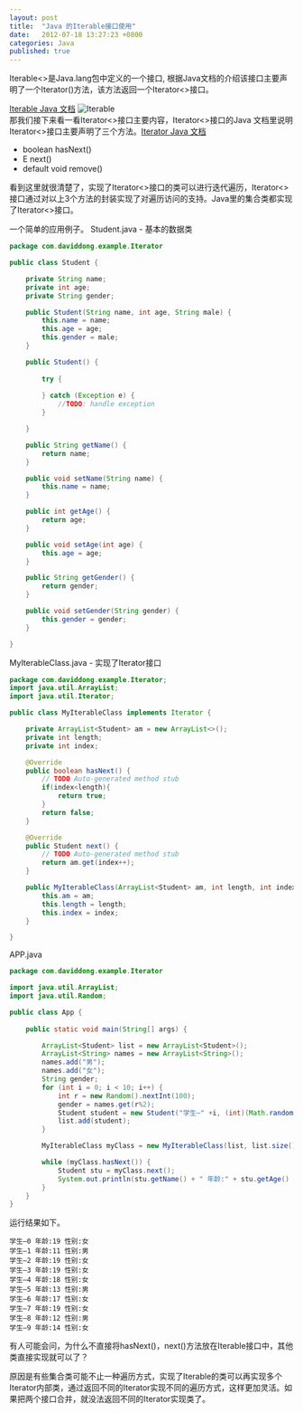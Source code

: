 ```yaml
---
layout: post
title:  "Java 的Iterable接口使用"
date:   2012-07-18 13:27:23 +0800
categories: Java
published: true
---
```

Iterable<>是Java.lang包中定义的一个接口, 
根据Java文档的介绍该接口主要声明了一个Iterator()方法，该方法返回一个Iterator<>接口。

[Iterable Java 文档](https://docs.oracle.com/javase/8/docs/api/)
![Iterable](https://gangdong.github.io/daviddong.github.io/assets/image/java-iterable-function.png)
<br>
那我们接下来看一看Iterator<>接口主要内容，Iterator<>接口的Java 文档里说明
Iterator<>接口主要声明了三个方法。[Iterator Java 文档](https://docs.oracle.com/javase/8/docs/api/)
+ boolean hasNext()
+ E next()
+ default void remove()

看到这里就很清楚了，实现了Iterator<>接口的类可以进行迭代遍历，Iterator<>接口通过对以上3个方法的封装实现了对遍历访问的支持。Java里的集合类都实现了Iterator<>接口。

一个简单的应用例子。
Student.java - 基本的数据类
```java
package com.daviddong.example.Iterator

public class Student {

    private String name;
    private int age;
    private String gender;

    public Student(String name, int age, String male) {
        this.name = name;
        this.age = age;
        this.gender = male;
    }

    public Student() {
        
        try {
            
        } catch (Exception e) { 
            //TODO: handle exception
        }

    }

    public String getName() {
        return name;
    }

    public void setName(String name) {
        this.name = name;
    }

    public int getAge() {
        return age;
    }

    public void setAge(int age) {
        this.age = age;
    }

    public String getGender() {
        return gender;
    }

    public void setGender(String gender) {
        this.gender = gender;
    }

}
```
MyIterableClass.java - 实现了Iterator接口
```java
package com.daviddong.example.Iterator;
import java.util.ArrayList;
import java.util.Iterator;

public class MyIterableClass implements Iterator {

    private ArrayList<Student> am = new ArrayList<>();
    private int length;
    private int index;

    @Override
    public boolean hasNext() {
        // TODO Auto-generated method stub
        if(index<length){
            return true;
        }
        return false;
    }

    @Override
    public Student next() {
        // TODO Auto-generated method stub
        return am.get(index++);
    }

    public MyIterableClass(ArrayList<Student> am, int length, int index) {
        this.am = am;
        this.length = length;
        this.index = index;
    }

}
```
APP.java
```java
package com.daviddong.example.Iterator

import java.util.ArrayList;
import java.util.Random;

public class App {
    
    public static void main(String[] args) {

        ArrayList<Student> list = new ArrayList<Student>();
        ArrayList<String> names = new ArrayList<String>();
        names.add("男");
        names.add("女");
        String gender;
        for (int i = 0; i < 10; i++) {
            int r = new Random().nextInt(100);
            gender = names.get(r%2);
            Student student = new Student("学生—" +i, (int)(Math.random()*10)+10, gender);
            list.add(student);
        }

        MyIterableClass myClass = new MyIterableClass(list, list.size(), 0);

        while (myClass.hasNext()) {
            Student stu = myClass.next();
            System.out.println(stu.getName() + " 年龄:" + stu.getAge() + " 性别:" + stu.getGender());
        }
    }
}
```
运行结果如下。
```
学生—0 年龄:19 性别:女
学生—1 年龄:11 性别:男
学生—2 年龄:19 性别:女
学生—3 年龄:19 性别:女
学生—4 年龄:18 性别:女
学生—5 年龄:13 性别:男
学生—6 年龄:17 性别:女
学生—7 年龄:19 性别:女
学生—8 年龄:12 性别:男
学生—9 年龄:14 性别:女
```
有人可能会问，为什么不直接将hasNext()，next()方法放在Iterable接口中，其他类直接实现就可以了？

原因是有些集合类可能不止一种遍历方式，实现了Iterable的类可以再实现多个Iterator内部类，通过返回不同的Iterator实现不同的遍历方式，这样更加灵活。如果把两个接口合并，就没法返回不同的Iterator实现类了。
<br>